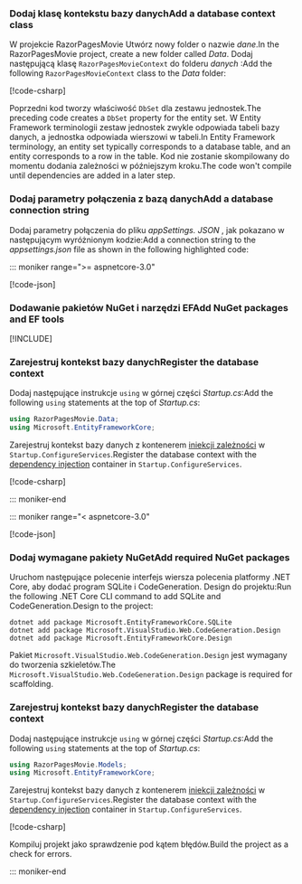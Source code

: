 <a name="dc"></a>

### <a name="add-a-database-context-class"></a><span data-ttu-id="ced87-101">Dodaj klasę kontekstu bazy danych</span><span class="sxs-lookup"><span data-stu-id="ced87-101">Add a database context class</span></span>

<span data-ttu-id="ced87-102">W projekcie RazorPagesMovie Utwórz nowy folder o nazwie *dane*.</span><span class="sxs-lookup"><span data-stu-id="ced87-102">In the RazorPagesMovie project, create a new folder called *Data*.</span></span> <span data-ttu-id="ced87-103">Dodaj następującą klasę `RazorPagesMovieContext` do folderu *danych* :</span><span class="sxs-lookup"><span data-stu-id="ced87-103">Add the following `RazorPagesMovieContext` class to the *Data* folder:</span></span>

[!code-csharp[](~/tutorials/razor-pages/razor-pages-start/sample/RazorPagesMovie30/Data/RazorPagesMovieContext.cs)]

<span data-ttu-id="ced87-104">Poprzedni kod tworzy właściwość `DbSet` dla zestawu jednostek.</span><span class="sxs-lookup"><span data-stu-id="ced87-104">The preceding code creates a `DbSet` property for the entity set.</span></span> <span data-ttu-id="ced87-105">W Entity Framework terminologii zestaw jednostek zwykle odpowiada tabeli bazy danych, a jednostka odpowiada wierszowi w tabeli.</span><span class="sxs-lookup"><span data-stu-id="ced87-105">In Entity Framework terminology, an entity set typically corresponds to a database table, and an entity corresponds to a row in the table.</span></span> <span data-ttu-id="ced87-106">Kod nie zostanie skompilowany do momentu dodania zależności w późniejszym kroku.</span><span class="sxs-lookup"><span data-stu-id="ced87-106">The code won't compile until dependencies are added in a later step.</span></span>

<a name="cs"></a>

### <a name="add-a-database-connection-string"></a><span data-ttu-id="ced87-107">Dodaj parametry połączenia z bazą danych</span><span class="sxs-lookup"><span data-stu-id="ced87-107">Add a database connection string</span></span>

<span data-ttu-id="ced87-108">Dodaj parametry połączenia do pliku *appSettings. JSON* , jak pokazano w następującym wyróżnionym kodzie:</span><span class="sxs-lookup"><span data-stu-id="ced87-108">Add a connection string to the *appsettings.json* file as shown in the following highlighted code:</span></span>

::: moniker range=">= aspnetcore-3.0"

[!code-json[](~/tutorials/razor-pages/razor-pages-start/sample/RazorPagesMovie30/appsettings_SQLite.json?highlight=10-12)]

### <a name="add-nuget-packages-and-ef-tools"></a><span data-ttu-id="ced87-109">Dodawanie pakietów NuGet i narzędzi EF</span><span class="sxs-lookup"><span data-stu-id="ced87-109">Add NuGet packages and EF tools</span></span>

[!INCLUDE[](~/includes/add-EF-NuGet-SQLite-CLI.md)]

<a name="reg"></a>

### <a name="register-the-database-context"></a><span data-ttu-id="ced87-110">Zarejestruj kontekst bazy danych</span><span class="sxs-lookup"><span data-stu-id="ced87-110">Register the database context</span></span>

<span data-ttu-id="ced87-111">Dodaj następujące instrukcje `using` w górnej części *Startup.cs*:</span><span class="sxs-lookup"><span data-stu-id="ced87-111">Add the following `using` statements at the top of *Startup.cs*:</span></span>

```csharp
using RazorPagesMovie.Data;
using Microsoft.EntityFrameworkCore;
```

<span data-ttu-id="ced87-112">Zarejestruj kontekst bazy danych z kontenerem [iniekcji zależności](xref:fundamentals/dependency-injection) w `Startup.ConfigureServices`.</span><span class="sxs-lookup"><span data-stu-id="ced87-112">Register the database context with the [dependency injection](xref:fundamentals/dependency-injection) container in `Startup.ConfigureServices`.</span></span>

[!code-csharp[](~/tutorials/razor-pages/razor-pages-start/sample/RazorPagesMovie30/Startup.cs?name=snippet_UseSqlite&highlight=11-12)]

::: moniker-end

::: moniker range="< aspnetcore-3.0"

[!code-json[](~/tutorials/razor-pages/razor-pages-start/sample/RazorPagesMovie/appsettings_SQLite.json?highlight=8-9)]

### <a name="add-required-nuget-packages"></a><span data-ttu-id="ced87-113">Dodaj wymagane pakiety NuGet</span><span class="sxs-lookup"><span data-stu-id="ced87-113">Add required NuGet packages</span></span>

<span data-ttu-id="ced87-114">Uruchom następujące polecenie interfejs wiersza polecenia platformy .NET Core, aby dodać program SQLite i CodeGeneration. Design do projektu:</span><span class="sxs-lookup"><span data-stu-id="ced87-114">Run the following .NET Core CLI command to add SQLite and CodeGeneration.Design to the project:</span></span>

```dotnetcli
dotnet add package Microsoft.EntityFrameworkCore.SQLite
dotnet add package Microsoft.VisualStudio.Web.CodeGeneration.Design
dotnet add package Microsoft.EntityFrameworkCore.Design
```

<span data-ttu-id="ced87-115">Pakiet `Microsoft.VisualStudio.Web.CodeGeneration.Design` jest wymagany do tworzenia szkieletów.</span><span class="sxs-lookup"><span data-stu-id="ced87-115">The `Microsoft.VisualStudio.Web.CodeGeneration.Design` package is required for scaffolding.</span></span>

<a name="reg"></a>

### <a name="register-the-database-context"></a><span data-ttu-id="ced87-116">Zarejestruj kontekst bazy danych</span><span class="sxs-lookup"><span data-stu-id="ced87-116">Register the database context</span></span>

<span data-ttu-id="ced87-117">Dodaj następujące instrukcje `using` w górnej części *Startup.cs*:</span><span class="sxs-lookup"><span data-stu-id="ced87-117">Add the following `using` statements at the top of *Startup.cs*:</span></span>

```csharp
using RazorPagesMovie.Models;
using Microsoft.EntityFrameworkCore;
```

<span data-ttu-id="ced87-118">Zarejestruj kontekst bazy danych z kontenerem [iniekcji zależności](xref:fundamentals/dependency-injection) w `Startup.ConfigureServices`.</span><span class="sxs-lookup"><span data-stu-id="ced87-118">Register the database context with the [dependency injection](xref:fundamentals/dependency-injection) container in `Startup.ConfigureServices`.</span></span>

[!code-csharp[](~/tutorials/razor-pages/razor-pages-start/sample/RazorPagesMovie22/Startup.cs?name=snippet_UseSqlite&highlight=11-12)]

<span data-ttu-id="ced87-119">Kompiluj projekt jako sprawdzenie pod kątem błędów.</span><span class="sxs-lookup"><span data-stu-id="ced87-119">Build the project as a check for errors.</span></span>

::: moniker-end
